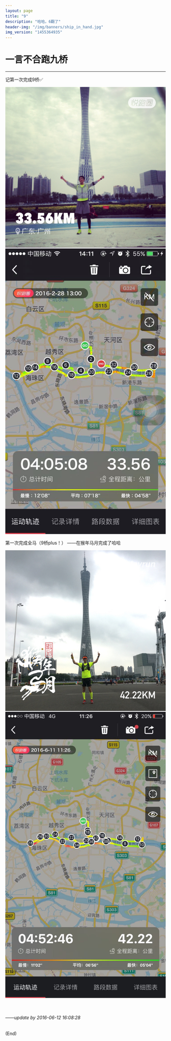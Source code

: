 ```yaml
---
layout: page
title: "9"
description: "哈哈，6翻了"
header-img: "/img/banners/ship_in_hand.jpg"
img_version: "1455364935"
---
```


# 一言不合跑九桥

---

记第一次完成9桥✅

![](/img/tmp/run6.jpg)  
![](/img/tmp/run4.jpg)
 
 第一次完成全马（9桥plus！）
 ——在猴年马月完成了哈哈

![](/img/tmp/run42.jpg)
![](/img/tmp/run42-2.jpg)

<br />

###### *——update by 2016-06-12 16:08:28*
(End)